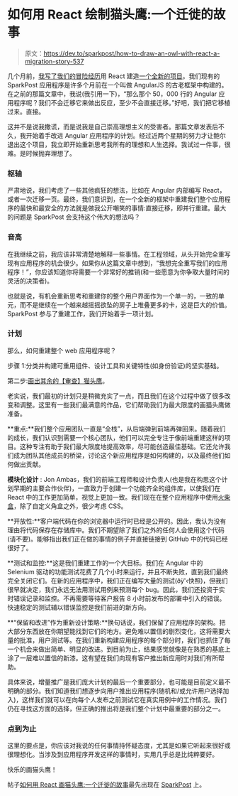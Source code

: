 # 如何用 React 绘制猫头鹰:一个迁徙的故事

> 原文：<https://dev.to/sparkpost/how-to-draw-an-owl-with-react-a-migration-story-537>

几个月前，[我写了我们的冒险经历](https://www.sparkpost.com/blog/react-angular-edition/)用 React 建造[一个全新的项目](https://tools.sparkpost.com/spf/inspector)。我们现有的 SparkPost 应用程序是许多个月前在一个叫做 AngularJS 的古老框架中构建的。在之前的那篇文章中，我说(我引用一下)，“那么那个 50，000 行的 Angular 应用程序呢？我们不会迁移它来做出反应，至少不会直接迁移。”好吧，我们把它移植过来。直接。

这并不是说我撒谎，而是说我是自己崇高理想主义的受害者。那篇文章发表后不久，我开始着手改进 Angular 应用程序的计划。经过近两个星期的努力才让鲍尔退出这个项目，我立即开始重新思考我所有的理想和人生选择。我试过一件事，很难。是时候抛弃理想了。

### 枢轴

严肃地说，我们考虑了一些其他疯狂的想法，比如在 Angular 内部编写 React，或者一次迁移一页。最终，我们意识到，在一个全新的框架中重建我们整个应用程序的最快和最安全的方法就是做我公开嘲笑的事情:直接迁移，即并行重建。最大的问题是 SparkPost 会支持这个伟大的想法吗？

### 音高

在我继续之前，我应该非常清楚地解释一些事情。在工程领域，从头开始完全重写现有应用程序的机会很少。如果你从这篇文章中想到，“我想完全重写我们的应用程序！”，你应该知道你将需要一个非常好的推销(和一些愿意为你争取大量时间的灵活的决策者)。

也就是说，有机会重新思考和重建你的整个用户界面作为一个单一的，一致的单元，而不是继续在一个越来越摇摇欲坠的房子上堆叠更多的卡，这是巨大的价值。SparkPost 参与了重建工作，我们开始着手一项计划。

### 计划

那么，如何重建整个 web 应用程序呢？

步骤 1:分类并构建可重用组件、设计工具和关键特性(如身份验证)的坚实基础。

第二步:[画出其余的【审查】猫头鹰](http://knowyourmeme.com/memes/how-to-draw-an-owl)。

老实说，我们最初的计划只是稍微充实了一点，而且我们在这个过程中做了很多改变和调整。这里有一些我们最满意的作品，它们帮助我们为最大限度的画猫头鹰做准备。

**重点:**我们整个应用团队一直是“全栈”，从后端弹到前端再弹回来。随着我们的成长，我们认识到需要一个核心团队，他们可以完全专注于像前端重建这样的项目。这种专注有助于我们最大限度地提高效率，尽可能创造最佳基础。它还允许我们成为团队其他成员的桥梁，讨论这个新应用程序是如何构建的，以及最终他们如何做出贡献。

**模块化设计** : Jon Ambas，我们的前端工程师和设计负责人(也是我在构思这个计划早期的主要合作伙伴)，一直致力于创建一个功能齐全的组件库，以使我们在 React 中的工作更加简单，视觉上更加一致。我们现在在整个应用程序中使用[火柴盒](https://sparkpost.github.io/matchbox/?selectedKind=Welcome&selectedStory=to%20Storybook&full=0&down=1&left=1&panelRight=0&downPanel=storybook%2Factions%2Factions-panel)，除了自定义角盒之外，很少考虑 CSS。

**开放性:**客户端代码在你的浏览器中运行时已经是公开的。因此，我认为没有理由将代码保存在存储库中。我们不期望除了我们之外的任何人会使用这个代码(请不要)。能够指出我们正在做的事情的例子并直接链接到 GitHub 中的代码已经很好了。

**测试和监控:**这是我们重建工作的一个大目标。我们在 Angular 中的 Selenium 驱动的功能测试花费了几个小时来运行，并且不断失败，直到我们最终完全关闭它们。在新的应用程序中，我们正在编写大量的测试(ðÿ'‹快照)，但我们很早就决定，我们永远无法用测试用例来预测每个 bug。因此，我们还投资于实时错误记录和监控。不再需要等待客户报告 8 小时前发布的部署中引入的错误。快速稳定的测试辅以错误监控是我们前进的新方向。

**“保留和改进”作为重新设计策略:**换句话说，我们保留了应用程序的架构。把大部分东西放在你期望能找到它们的地方。避免难以置信的剧烈变化，这将需要大量的批准，用户测试等。在我们重新构建应用程序的每个部分时，我们也抓住了每一个机会来做出简单、明显的改进。到目前为止，结果感觉就像是在熟悉的基底上涂了一层难以置信的新漆。这有望在我们向现有客户推出新应用时对我们有所帮助。

具体来说，增量推广是我们庞大计划的最后一个重要部分，也可能是目前定义最不明确的部分。我们知道我们想逐步向用户推出应用程序(随机和/或允许用户选择加入)，这样我们就可以在向每个人发布之前测试它在真实用例中的工作情况。我们仍在寻找这方面的选择，但正确的推出将是我们整个计划中最重要的部分之一。

### 点到为止

这里的要点是，你应该对我说的任何事情持怀疑态度，尤其是如果它听起来很好或很理想化。当涉及到应用程序开发这样的事情时，实用几乎总是比纯粹要好。

快乐的画猫头鹰！

帖子[如何用 React 画猫头鹰:一个迁徙的故事](https://www.sparkpost.com/blog/react-migration-story/)最先出现在 [SparkPost](https://www.sparkpost.com) 上。